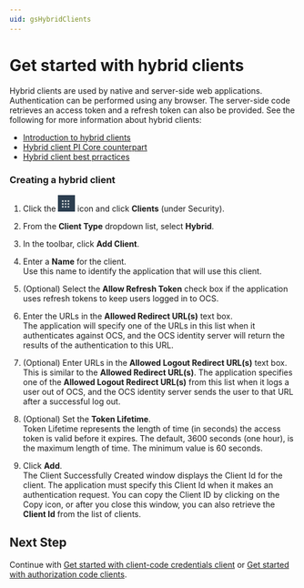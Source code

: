 ```yaml
---
uid: gsHybridClients
---
```

# Get started with hybrid clients

Hybrid clients are used by native and server-side web applications. Authentication can be performed using any browser. The server-side code retrieves an access token and a refresh token can also be provided. See the following for more information about hybrid clients:

- [Introduction to hybrid clients](xref:ccClients#hybrid-client)
- [Hybrid client PI Core counterpart](xref:ccClients#hybrid-client-pi-core)
- [Hybrid client best prractices](xref:ccClients#hybrid-client-bp)

### Creating a hybrid client

1. Click the ![Menu icon](images/menu-icon.png) icon and click **Clients** (under Security).

1. From the **Client Type** dropdown list, select **Hybrid**.

1. In the toolbar, click **Add Client**.

1. Enter a **Name** for the client.  
   Use this name to identify the application that will use this client.

1. (Optional) Select the **Allow Refresh Token** check box if the application uses refresh tokens to keep users logged in to OCS.

1. Enter the URLs in the **Allowed Redirect URL(s)** text box.  
   The application will specify one of the URLs in this list when it authenticates against OCS, and the OCS identity server will return the results of the authentication to this URL.

1. (Optional) Enter URLs in the **Allowed Logout Redirect URL(s)** text box.  
   This is similar to the **Allowed Redirect URL(s)**. The application specifies one of the **Allowed Logout Redirect URL(s)** from this list when it logs a user out of OCS, and the OCS identity server sends the user to that URL after a successful log out.

1. (Optional) Set the **Token Lifetime**.  
   Token Lifetime represents the length of time (in seconds) the access token is valid before it expires. The default, 3600 seconds (one hour), is the maximum length of time. The minimum value is 60 seconds.

1. Click **Add**.  
   The Client Successfully Created window displays the Client Id for the client. The application must specify this Client Id when it makes an authentication request. You can copy the Client ID by clicking on the Copy icon, or after you close this window, you can also retrieve the **Client Id** from the list of clients.

## Next Step

Continue with [Get started with client-code credentials client](xref:gsClientCredentialsClient) or  [Get started with authorization code clients](xref:gsAuthorizationCodeClients).